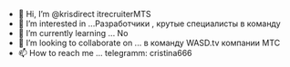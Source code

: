  - 👋 Hi, I’m @krisdirect itrecruiterMTS
- 👀 I’m interested in ...Разработчики , крутые специалисты в команду 
- 🌱 I’m currently learning ... No
- 💞️ I’m looking to collaborate on ... в команду WASD.tv  компании МТС
- 📫 How to reach me ... telegramm: cristina666

<!---
krisdirect/krisdirect is a ✨ special ✨ repository because its `README.md` (this file) appears on your GitHub profile.
You can click the Preview link to take a look at your changes.
--->
